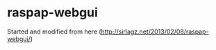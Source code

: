 raspap-webgui
=============

Started and modified from here (http://sirlagz.net/2013/02/08/raspap-webgui/)
